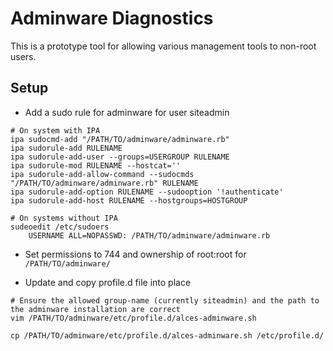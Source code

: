 # Adminware Diagnostics

This is a prototype tool for allowing various management tools to non-root users. 

## Setup

- Add a sudo rule for adminware for user siteadmin

```
# On system with IPA 
ipa sudocmd-add "/PATH/TO/adminware/adminware.rb"
ipa sudorule-add RULENAME
ipa sudorule-add-user --groups=USERGROUP RULENAME
ipa sudorule-mod RULENAME --hostcat=''
ipa sudorule-add-allow-command --sudocmds  "/PATH/TO/adminware/adminware.rb" RULENAME
ipa sudorule-add-option RULENAME --sudooption '!authenticate'
ipa sudorule-add-host RULENAME --hostgroups=HOSTGROUP

# On systems without IPA
sudeoedit /etc/sudoers
    USERNAME ALL=NOPASSWD: /PATH/TO/adminware/adminware.rb
```

- Set permissions to 744 and ownership of root:root for `/PATH/TO/adminware/`

- Update and copy profile.d file into place

```
# Ensure the allowed group-name (currently siteadmin) and the path to the adminware installation are correct
vim /PATH/TO/adminware/etc/profile.d/alces-adminware.sh

cp /PATH/TO/adminware/etc/profile.d/alces-adminware.sh /etc/profile.d/
```

